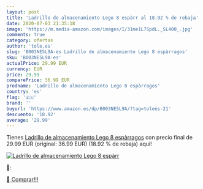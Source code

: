 ```yaml
---
layout: post
title: 'Ladrillo de almacenamiento Lego 8 espàrr al 18.92 % de rebaja'
date: 2020-07-03 21:35:18
image: 'https://m.media-amazon.com/images/I/31me1L7SpdL._SL400_.jpg'
comments: true
category: ofertas
author: 'tole.es'
slug: 'B003NE5L9A-es Ladrillo de almacenamiento Lego 8 espàrragos'
sku: 'B003NE5L9A-es'
actualPrice: 29.99 EUR
currency: EUR
price: 29.99
comparePrice: 36.99 EUR
prodname: 'Ladrillo de almacenamiento Lego 8 espàrragos'
country: 'es'
flag: '🇪🇸'
brand: ''
buyurl: 'https://www.amazon.es/dp/B003NE5L9A/?tag=tolees-21'
descuento: '18.92'
average: '29.99'
---
```


Tienes [Ladrillo de almacenamiento Lego 8 espàrragos](https://www.amazon.es/dp/B003NE5L9A/?tag=tolees-21) con precio final de  29.99 EUR (original: 36.99 EUR) (18.92 %  de rebaja) aqui!

[![Ladrillo de almacenamiento Lego 8 espàrr](https://m.media-amazon.com/images/I/31me1L7SpdL._SL400_.jpg)](https://www.amazon.es/dp/B003NE5L9A/?tag=tolees-21)

🔎:


[🛒 Comprar!!!](https://www.amazon.es/dp/B003NE5L9A/?tag=tolees-21)
